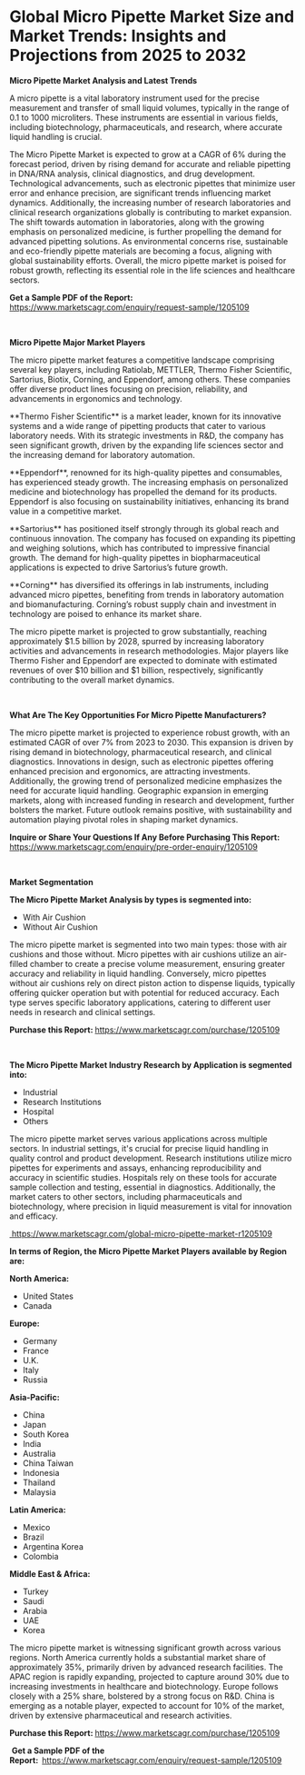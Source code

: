 <p><h1>Global Micro Pipette Market Size and Market Trends: Insights and Projections from 2025 to 2032</h1></p><p><strong>Micro Pipette Market Analysis and Latest Trends</strong></p>
<p><p>A micro pipette is a vital laboratory instrument used for the precise measurement and transfer of small liquid volumes, typically in the range of 0.1 to 1000 microliters. These instruments are essential in various fields, including biotechnology, pharmaceuticals, and research, where accurate liquid handling is crucial. </p><p>The Micro Pipette Market is expected to grow at a CAGR of 6% during the forecast period, driven by rising demand for accurate and reliable pipetting in DNA/RNA analysis, clinical diagnostics, and drug development. Technological advancements, such as electronic pipettes that minimize user error and enhance precision, are significant trends influencing market dynamics. Additionally, the increasing number of research laboratories and clinical research organizations globally is contributing to market expansion. The shift towards automation in laboratories, along with the growing emphasis on personalized medicine, is further propelling the demand for advanced pipetting solutions. As environmental concerns rise, sustainable and eco-friendly pipette materials are becoming a focus, aligning with global sustainability efforts. Overall, the micro pipette market is poised for robust growth, reflecting its essential role in the life sciences and healthcare sectors.</p></p>
<p><strong>Get a Sample PDF of the Report:&nbsp;</strong> <a href="https://www.marketscagr.com/enquiry/request-sample/1205109?utm_campaign=3651&utm_medium=2&utm_source=Github&utm_content=ia&utm_term=16042025&utm_id=micro-pipette">https://www.marketscagr.com/enquiry/request-sample/1205109</a></p>
<p>&nbsp;</p>
<p><strong>Micro Pipette Major Market Players</strong></p>
<p><p>The micro pipette market features a competitive landscape comprising several key players, including Ratiolab, METTLER, Thermo Fisher Scientific, Sartorius, Biotix, Corning, and Eppendorf, among others. These companies offer diverse product lines focusing on precision, reliability, and advancements in ergonomics and technology.</p><p>**Thermo Fisher Scientific** is a market leader, known for its innovative systems and a wide range of pipetting products that cater to various laboratory needs. With its strategic investments in R&D, the company has seen significant growth, driven by the expanding life sciences sector and the increasing demand for laboratory automation.</p><p>**Eppendorf**, renowned for its high-quality pipettes and consumables, has experienced steady growth. The increasing emphasis on personalized medicine and biotechnology has propelled the demand for its products. Eppendorf is also focusing on sustainability initiatives, enhancing its brand value in a competitive market.</p><p>**Sartorius** has positioned itself strongly through its global reach and continuous innovation. The company has focused on expanding its pipetting and weighing solutions, which has contributed to impressive financial growth. The demand for high-quality pipettes in biopharmaceutical applications is expected to drive Sartorius’s future growth.</p><p>**Corning** has diversified its offerings in lab instruments, including advanced micro pipettes, benefiting from trends in laboratory automation and biomanufacturing. Corning’s robust supply chain and investment in technology are poised to enhance its market share.</p><p>The micro pipette market is projected to grow substantially, reaching approximately $1.5 billion by 2028, spurred by increasing laboratory activities and advancements in research methodologies. Major players like Thermo Fisher and Eppendorf are expected to dominate with estimated revenues of over $10 billion and $1 billion, respectively, significantly contributing to the overall market dynamics.</p></p>
<p>&nbsp;</p>
<p><strong>What Are The Key Opportunities For Micro Pipette Manufacturers?</strong></p>
<p><p>The micro pipette market is projected to experience robust growth, with an estimated CAGR of over 7% from 2023 to 2030. This expansion is driven by rising demand in biotechnology, pharmaceutical research, and clinical diagnostics. Innovations in design, such as electronic pipettes offering enhanced precision and ergonomics, are attracting investments. Additionally, the growing trend of personalized medicine emphasizes the need for accurate liquid handling. Geographic expansion in emerging markets, along with increased funding in research and development, further bolsters the market. Future outlook remains positive, with sustainability and automation playing pivotal roles in shaping market dynamics.</p></p>
<p><strong>Inquire or Share Your Questions If Any Before Purchasing This Report:</strong> <a href="https://www.marketscagr.com/enquiry/pre-order-enquiry/1205109?utm_campaign=3651&utm_medium=2&utm_source=Github&utm_content=ia&utm_term=16042025&utm_id=micro-pipette">https://www.marketscagr.com/enquiry/pre-order-enquiry/1205109</a></p>
<p>&nbsp;</p>
<p><strong>Market Segmentation</strong></p>
<p><strong>The Micro Pipette Market Analysis by types is segmented into:</strong></p>
<p><ul><li>With Air Cushion</li><li>Without Air Cushion</li></ul></p>
<p><p>The micro pipette market is segmented into two main types: those with air cushions and those without. Micro pipettes with air cushions utilize an air-filled chamber to create a precise volume measurement, ensuring greater accuracy and reliability in liquid handling. Conversely, micro pipettes without air cushions rely on direct piston action to dispense liquids, typically offering quicker operation but with potential for reduced accuracy. Each type serves specific laboratory applications, catering to different user needs in research and clinical settings.</p></p>
<p><strong>Purchase this Report:&nbsp;</strong><a href="https://www.marketscagr.com/purchase/1205109?utm_campaign=3651&utm_medium=2&utm_source=Github&utm_content=ia&utm_term=16042025&utm_id=micro-pipette">https://www.marketscagr.com/purchase/1205109</a></p>
<p>&nbsp;</p>
<p><strong>The Micro Pipette Market Industry Research by Application is segmented into:</strong></p>
<p><ul><li>Industrial</li><li>Research Institutions</li><li>Hospital</li><li>Others</li></ul></p>
<p><p>The micro pipette market serves various applications across multiple sectors. In industrial settings, it's crucial for precise liquid handling in quality control and product development. Research institutions utilize micro pipettes for experiments and assays, enhancing reproducibility and accuracy in scientific studies. Hospitals rely on these tools for accurate sample collection and testing, essential in diagnostics. Additionally, the market caters to other sectors, including pharmaceuticals and biotechnology, where precision in liquid measurement is vital for innovation and efficacy.</p></p>
<p><a href="https://www.marketscagr.com/global-micro-pipette-market-r1205109?utm_campaign=3651&utm_medium=2&utm_source=Github&utm_content=ia&utm_term=16042025&utm_id=micro-pipette">&nbsp;https://www.marketscagr.com/global-micro-pipette-market-r1205109</a></p>
<p><strong>In terms of Region, the Micro Pipette Market Players available by Region are:</strong></p>
<p>
    <p> <strong> North America: </strong>
        <ul>
            <li>United States</li>
            <li>Canada</li>
        </ul>
        </p> 
    <p> <strong> Europe: </strong>
        <ul>
            <li>Germany</li>
            <li>France</li>
            <li>U.K.</li>
            <li>Italy</li>
            <li>Russia</li>
        </ul>
        </p> 
    <p> <strong> Asia-Pacific: </strong>
        <ul>
            <li>China</li>
            <li>Japan</li>
            <li>South Korea</li>
            <li>India</li>
            <li>Australia</li>
            <li>China Taiwan</li>
            <li>Indonesia</li>
            <li>Thailand</li>
            <li>Malaysia</li>
        </ul>
        </p> 
    <p> <strong> Latin America: </strong>
        <ul>
            <li>Mexico</li>
            <li>Brazil</li>
            <li>Argentina Korea</li>
            <li>Colombia</li>
        </ul>
        </p> 
    <p> <strong> Middle East & Africa: </strong>
        <ul>
            <li>Turkey</li>
            <li>Saudi</li>
            <li>Arabia</li>
            <li>UAE</li>
            <li>Korea</li>
        </ul>
    </p>
    </p>
<p><p>The micro pipette market is witnessing significant growth across various regions. North America currently holds a substantial market share of approximately 35%, primarily driven by advanced research facilities. The APAC region is rapidly expanding, projected to capture around 30% due to increasing investments in healthcare and biotechnology. Europe follows closely with a 25% share, bolstered by a strong focus on R&D. China is emerging as a notable player, expected to account for 10% of the market, driven by extensive pharmaceutical and research activities.</p></p>
<p><strong>Purchase this Report: </strong><a href="https://www.marketscagr.com/purchase/1205109?utm_campaign=3651&utm_medium=2&utm_source=Github&utm_content=ia&utm_term=16042025&utm_id=micro-pipette">https://www.marketscagr.com/purchase/1205109</a></p>
<p>&nbsp;<strong>Get a Sample PDF of the Report:&nbsp;&nbsp;</strong><a href="https://www.marketscagr.com/enquiry/request-sample/1205109?utm_campaign=3651&utm_medium=2&utm_source=Github&utm_content=ia&utm_term=16042025&utm_id=micro-pipette">https://www.marketscagr.com/enquiry/request-sample/1205109</a></p>
<p><strong></strong></p>
<p><p></p><p></p><p></p></p>